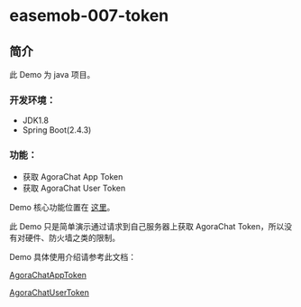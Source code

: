 # easemob-007-token

## 简介

此 Demo 为 java 项目。

### 开发环境：
* JDK1.8
* Spring Boot(2.4.3)

### 功能：
* 获取 AgoraChat App Token
* 获取 AgoraChat User Token

Demo 核心功能位置在 [这里](./src/main/java/com/agora/chat/token/io/agora/media)。

此 Demo 只是简单演示通过请求到自己服务器上获取 AgoraChat Token，所以没有对硬件、防火墙之类的限制。

Demo 具体使用介绍请参考此文档：

[AgoraChatAppToken](https://docs-preprod.agora.io/en/agora-chat/generate_app_tokens?platform=RESTful)

[AgoraChatUserToken](https://docs-preprod.agora.io/en/agora-chat/generate_user_tokens?platform=All%20Platforms)
